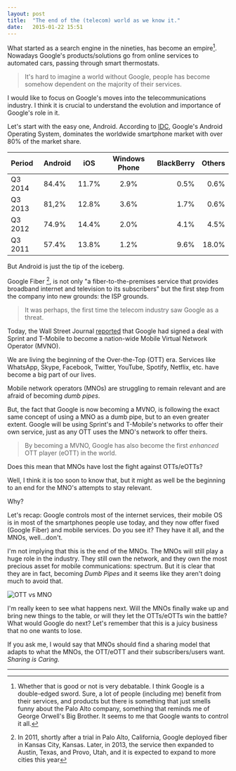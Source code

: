 ```yaml
---
layout: post
title:  "The end of the (telecom) world as we know it."
date:   2015-01-22 15:51  
---
```


What started as a search engine in the nineties, has become an empire[^fn1]. Nowadays Google's products/solutions go from online services to automated cars, passing through smart thermostats.

>It's hard to imagine a world without Google, people has become somehow dependent on the majority of their services.

I would like to focus on Google's moves into the telecommunications industry. I think it is crucial to understand the evolution and importance of Google's role in it.

Let's start with the easy one, Android. According to [IDC](http://www.idc.com/prodserv/smartphone-os-market-share.jsp "IDC report"), Google's Android Operating System, dominates the worldwide smartphone market with over 80% of the market share.

|    Period   |   Android   |    iOS    |   Windows Phone   |   BlackBerry   |   Others   |
|:---------|:---------|:-----:|:-------------:|---------------:|--------:|
|  Q3 2014   |    84.4%    |   11.7%   |        2.9%       |        0.5%       |    0.6%    |
|  Q3 2013   |    81,2%    |   12.8%   |        3.6%       |        1.7%       |    0.6%    |
|  Q3 2012   |    74.9%    |   14.4%   |        2.0%       |        4.1%       |    4.5%    |
|   Q3 2011  |    57.4%    |   13.8%   |        1.2%       |        9.6%       |    18.0%   |


But Android is just the tip of the iceberg. 


Google Fiber [^fn2], is not only "a fiber-to-the-premises service that provides broadband internet and television to its subscribers" but the first step from the company into new grounds: the ISP grounds. 

> It was perhaps, the first time the telecom industry saw Google as a threat.

Today, the Wall Street Journal [reported](http://www.wsj.com/articles/google-to-sell-wireless-service-in-deals-with-sprint-t-mobile-1421887967?mod=WSJ_hp_LEFTTopStories "WSJ Article") that Google had signed a deal with Sprint and T-Mobile to become a nation-wide Mobile Virtual Network Operator (MVNO).

We are living the beginning of the Over-the-Top (OTT) era. Services like WhatsApp, Skype, Facebook, Twitter, YouTube, Spotify, Netflix, etc. have become a big part of our lives.

Mobile network operators (MNOs) are struggling to remain relevant and are afraid of becoming *dumb pipes*.

But, the fact that Google is now becoming a MVNO, is following the exact same concept of using a MNO as a dumb pipe, but to an even greater extent. Google will be using Sprint's and T-Mobile's networks to offer their own service, just as any OTT uses the MNO's network to offer theirs. 

>By becoming a MVNO, Google has also become the first *enhanced* OTT player (eOTT) in the world.

Does this mean that MNOs have lost the fight against OTTs/eOTTs? 

Well, I think it is too soon to know that, but it might as well be the beginning to an end for the MNO's attempts to stay relevant.

Why?

Let's recap: Google controls most of the internet services, their mobile OS is in most of the smartphones people use today, and they now offer fixed (Google Fiber) and mobile services. Do you see it? They have it all, and the MNOs, well...don't. 

I'm not implying that this is the end of the MNOs. The MNOs will still play a huge role in the industry. They still own the network, and they own the most precious asset for mobile communications: spectrum. But it is clear that they are in fact, becoming *Dumb Pipes* and it seems like they aren't doing much to avoid that.


![OTT vs MNO](http://cdn.static-economist.com/sites/default/files/images/print-edition/20120811_WBD002_0.jpg)

I'm really keen to see what happens next. Will the MNOs finally wake up and bring new things to the table, or will they let the OTTs/eOTTs win the battle? What would Google do next? Let's remember that this is a juicy business that no one wants to lose.

If you ask me, I would say that MNOs should find a sharing model that adapts to what the MNOs, the OTT/eOTT and their subscribers/users want. *Sharing is Caring.*


----------


[^fn1]: Whether that is good or not is very debatable. I think Google is a double-edged sword. Sure, a lot of people (including me) benefit from their services, and products but there is something that just smells funny about the Palo Alto company, something that reminds me of George Orwell's Big Brother. It seems to me that Google wants to control it all.

[^fn2]: In 2011, shortly after a trial in Palo Alto, California, Google deployed fiber in Kansas City, Kansas. Later, in 2013, the service then expanded to Austin, Texas, and Provo, Utah, and it is expected to expand to more cities this year
